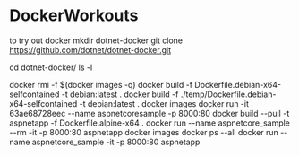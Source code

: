 # DockerWorkouts
to try out docker
mkdir dotnet-docker
git clone https://github.com/dotnet/dotnet-docker.git

cd dotnet-docker/
ls -l

docker rmi -f $(docker images -q)
docker build -f Dockerfile.debian-x64-selfcontained -t debian:latest .
docker build -f ./temp/Dockerfile.debian-x64-selfcontained -t debian:latest .
docker images
docker run -it 63ae68728eec --name aspnetcoresample -p 8000:80
docker build --pull -t aspnetapp -f Dockerfile.alpine-x64 .
docker run --name aspnetcore_sample --rm -it -p 8000:80 aspnetapp
docker images
docker ps --all
docker run --name aspnetcore_sample -it -p 8000:80 aspnetapp

